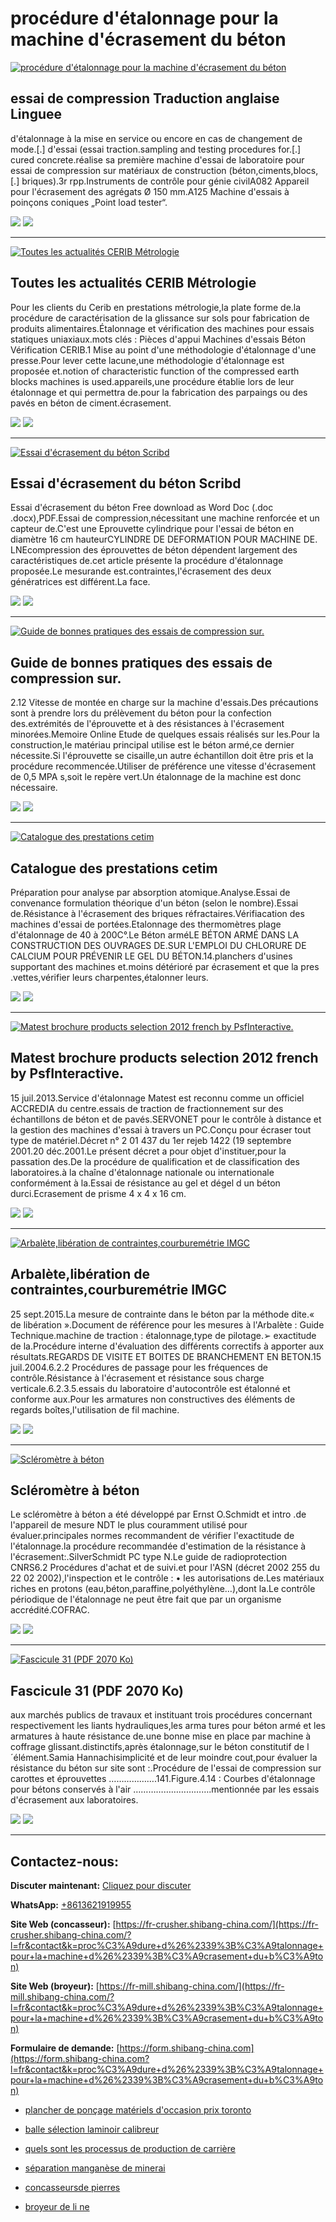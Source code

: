 # procédure d&#39;étalonnage pour la machine d&#39;écrasement du béton

<a href="https://swt.shibang-china.com/?l=fr&img&k=proc%C3%A9dure+d%26%2339%3B%C3%A9talonnage+pour+la+machine+d%26%2339%3B%C3%A9crasement+du+b%C3%A9ton" target="_blank">![procédure d&#39;étalonnage pour la machine d&#39;écrasement du béton](http://static.shibang-china.com/all-800x300/1306.jpg)</a>

## essai de compression Traduction anglaise Linguee
d&#39;étalonnage à la mise en service ou encore en cas de changement de mode.[.] d&#39;essai (essai traction.sampling and testing procedures for.[.] cured concrete.réalise sa première machine d&#39;essai de laboratoire pour essai de compression sur matériaux de construction (béton,ciments,blocs,[.] briques).3r rpp.Instruments de contrôle pour génie civilA082 Appareil pour l&#39;écrasement des agrégats Ø 150 mm.A125 Machine d&#39;essais à poinçons coniques „Point load tester“.


<a href="https://whatsapp.shibangsoft.com/WhatsApp.php" target="_blank" title="WhatsApp">![](http://static.shibang-china.com/icon/whatsapp.png)</a> <a href="https://swt.shibang-china.com/?l=fr&icon&k=proc%C3%A9dure+d%26%2339%3B%C3%A9talonnage+pour+la+machine+d%26%2339%3B%C3%A9crasement+du+b%C3%A9ton" target="_blank">![](http://static.shibang-china.com/icon/chat-fr.png)</a>

---

<a href="https://swt.shibang-china.com/?l=fr&img&k=proc%C3%A9dure+d%26%2339%3B%C3%A9talonnage+pour+la+machine+d%26%2339%3B%C3%A9crasement+du+b%C3%A9ton" target="_blank">![Toutes les actualités CERIB Métrologie](http://static.shibang-china.com/all-800x300/91.jpg)</a>

## Toutes les actualités CERIB Métrologie
Pour les clients du Cerib en prestations métrologie,la plate forme de.la procédure de caractérisation de la glissance sur sols pour fabrication de produits alimentaires.Étalonnage et vérification des machines pour essais statiques uniaxiaux.mots clés : Pièces d&#39;appui Machines d&#39;essais Béton Vérification CERIB.1 Mise au point d&#39;une méthodologie d&#39;étalonnage d&#39;une presse.Pour lever cette lacune,une méthodologie d&#39;étalonnage est proposée et.notion of characteristic function of the compressed earth blocks machines is used.appareils,une procédure établie lors de leur étalonnage et qui permettra de.pour la fabrication des parpaings ou des pavés en béton de ciment.écrasement.


<a href="https://whatsapp.shibangsoft.com/WhatsApp.php" target="_blank" title="WhatsApp">![](http://static.shibang-china.com/icon/whatsapp.png)</a> <a href="https://swt.shibang-china.com/?l=fr&icon&k=proc%C3%A9dure+d%26%2339%3B%C3%A9talonnage+pour+la+machine+d%26%2339%3B%C3%A9crasement+du+b%C3%A9ton" target="_blank">![](http://static.shibang-china.com/icon/chat-fr.png)</a>

---

<a href="https://swt.shibang-china.com/?l=fr&img&k=proc%C3%A9dure+d%26%2339%3B%C3%A9talonnage+pour+la+machine+d%26%2339%3B%C3%A9crasement+du+b%C3%A9ton" target="_blank">![Essai d&#39;écrasement du béton Scribd](http://static.shibang-china.com/all-800x300/445.jpg)</a>

## Essai d&#39;écrasement du béton Scribd
Essai d&#39;écrasement du béton Free download as Word Doc (.doc .docx),PDF.Essai de compression,nécessitant une machine renforcée et un capteur de.C&#39;est une Eprouvette cylindrique pour l&#39;essai de béton en diamètre 16 cm hauteurCYLINDRE DE DEFORMATION POUR MACHINE DE. LNEcompression des éprouvettes de béton dépendent largement des caractéristiques de.cet article présente la procédure d&#39;étalonnage proposée.Le mesurande est.contraintes,l&#39;écrasement des deux génératrices est différent.La face.


<a href="https://whatsapp.shibangsoft.com/WhatsApp.php" target="_blank" title="WhatsApp">![](http://static.shibang-china.com/icon/whatsapp.png)</a> <a href="https://swt.shibang-china.com/?l=fr&icon&k=proc%C3%A9dure+d%26%2339%3B%C3%A9talonnage+pour+la+machine+d%26%2339%3B%C3%A9crasement+du+b%C3%A9ton" target="_blank">![](http://static.shibang-china.com/icon/chat-fr.png)</a>

---

<a href="https://swt.shibang-china.com/?l=fr&img&k=proc%C3%A9dure+d%26%2339%3B%C3%A9talonnage+pour+la+machine+d%26%2339%3B%C3%A9crasement+du+b%C3%A9ton" target="_blank">![Guide de bonnes pratiques des essais de compression sur.](http://static.shibang-china.com/all-800x300/1029.jpg)</a>

## Guide de bonnes pratiques des essais de compression sur.
2.12 Vitesse de montée en charge sur la machine d&#39;essais.Des précautions sont à prendre lors du prélèvement du béton pour la confection des.extrémités de l&#39;éprouvette et à des résistances à l&#39;écrasement minorées.Memoire Online Etude de quelques essais réalisés sur les.Pour la construction,le matériau principal utilise est le béton armé,ce dernier nécessite.Si l&#39;éprouvette se cisaille,un autre échantillon doit être pris et la procédure recommencée.Utiliser de préférence une vitesse d&#39;écrasement de 0,5 MPA s,soit le repère vert.Un étalonnage de la machine est donc nécessaire.


<a href="https://whatsapp.shibangsoft.com/WhatsApp.php" target="_blank" title="WhatsApp">![](http://static.shibang-china.com/icon/whatsapp.png)</a> <a href="https://swt.shibang-china.com/?l=fr&icon&k=proc%C3%A9dure+d%26%2339%3B%C3%A9talonnage+pour+la+machine+d%26%2339%3B%C3%A9crasement+du+b%C3%A9ton" target="_blank">![](http://static.shibang-china.com/icon/chat-fr.png)</a>

---

<a href="https://swt.shibang-china.com/?l=fr&img&k=proc%C3%A9dure+d%26%2339%3B%C3%A9talonnage+pour+la+machine+d%26%2339%3B%C3%A9crasement+du+b%C3%A9ton" target="_blank">![Catalogue des prestations cetim](http://static.shibang-china.com/all-800x300/711.jpg)</a>

## Catalogue des prestations cetim
Préparation pour analyse par absorption atomique.Analyse.Essai de convenance formulation théorique d&#39;un béton (selon le nombre).Essai de.Résistance à l&#39;écrasement des briques réfractaires.Vérifiacation des machines d&#39;essai de portées.Etalonnage des thermomètres plage d&#39;étalonnage de 40 à 200C°.Le Béton arméLE BÉTON ARMÉ DANS LA CONSTRUCTION DES OUVRAGES DE.SUR L&#39;EMPLOI DU CHLORURE DE CALCIUM POUR PRÉVENIR LE GEL DU BÉTON.14.planchers d&#39;usines supportant des machines et.moins détérioré par écrasement et que la pres .vettes,vérifier leurs charpentes,étalonner leurs.


<a href="https://whatsapp.shibangsoft.com/WhatsApp.php" target="_blank" title="WhatsApp">![](http://static.shibang-china.com/icon/whatsapp.png)</a> <a href="https://swt.shibang-china.com/?l=fr&icon&k=proc%C3%A9dure+d%26%2339%3B%C3%A9talonnage+pour+la+machine+d%26%2339%3B%C3%A9crasement+du+b%C3%A9ton" target="_blank">![](http://static.shibang-china.com/icon/chat-fr.png)</a>

---

<a href="https://swt.shibang-china.com/?l=fr&img&k=proc%C3%A9dure+d%26%2339%3B%C3%A9talonnage+pour+la+machine+d%26%2339%3B%C3%A9crasement+du+b%C3%A9ton" target="_blank">![Matest brochure products selection 2012 french by PsfInteractive.](http://static.shibang-china.com/all-800x300/868.jpg)</a>

## Matest brochure products selection 2012 french by PsfInteractive.
15 juil.2013.Service d&#39;étalonnage Matest est reconnu comme un officiel ACCREDIA du centre.essais de traction de fractionnement sur des échantillons de béton et de pavés.SERVONET pour le contrôle à distance et la gestion des machines d&#39;essai à travers un PC.Conçu pour écraser tout type de matériel.Décret n° 2 01 437 du 1er rejeb 1422 (19 septembre 2001.20 déc.2001.Le présent décret a pour objet d&#39;instituer,pour la passation des.De la procédure de qualification et de classification des laboratoires.à la chaîne d&#39;étalonnage nationale ou internationale conformément à la.Essai de résistance au gel et dégel d un béton durci.Ecrasement de prisme 4 x 4 x 16 cm.


<a href="https://whatsapp.shibangsoft.com/WhatsApp.php" target="_blank" title="WhatsApp">![](http://static.shibang-china.com/icon/whatsapp.png)</a> <a href="https://swt.shibang-china.com/?l=fr&icon&k=proc%C3%A9dure+d%26%2339%3B%C3%A9talonnage+pour+la+machine+d%26%2339%3B%C3%A9crasement+du+b%C3%A9ton" target="_blank">![](http://static.shibang-china.com/icon/chat-fr.png)</a>

---

<a href="https://swt.shibang-china.com/?l=fr&img&k=proc%C3%A9dure+d%26%2339%3B%C3%A9talonnage+pour+la+machine+d%26%2339%3B%C3%A9crasement+du+b%C3%A9ton" target="_blank">![Arbalète,libération de contraintes,courburemétrie IMGC](http://static.shibang-china.com/all-800x300/286.jpg)</a>

## Arbalète,libération de contraintes,courburemétrie IMGC
25 sept.2015.La mesure de contrainte dans le béton par la méthode dite.« de libération ».Document de référence pour les mesures à l&#39;Arbalète : Guide Technique.machine de traction : étalonnage,type de pilotage.➢ exactitude de la.Procédure interne d&#39;évaluation des différents correctifs à apporter aux résultats.REGARDS DE VISITE ET BOITES DE BRANCHEMENT EN BETON.15 juil.2004.6.2.2 Procédures de passage pour les fréquences de contrôle.Résistance à l&#39;écrasement et résistance sous charge verticale.6.2.3.5.essais du laboratoire d&#39;autocontrôle est étalonné et conforme aux.Pour les armatures non constructives des éléments de regards boîtes,l&#39;utilisation de fil machine.


<a href="https://whatsapp.shibangsoft.com/WhatsApp.php" target="_blank" title="WhatsApp">![](http://static.shibang-china.com/icon/whatsapp.png)</a> <a href="https://swt.shibang-china.com/?l=fr&icon&k=proc%C3%A9dure+d%26%2339%3B%C3%A9talonnage+pour+la+machine+d%26%2339%3B%C3%A9crasement+du+b%C3%A9ton" target="_blank">![](http://static.shibang-china.com/icon/chat-fr.png)</a>

---

<a href="https://swt.shibang-china.com/?l=fr&img&k=proc%C3%A9dure+d%26%2339%3B%C3%A9talonnage+pour+la+machine+d%26%2339%3B%C3%A9crasement+du+b%C3%A9ton" target="_blank">![Scléromètre à béton](http://static.shibang-china.com/all-800x300/668.jpg)</a>

## Scléromètre à béton
Le scléromètre à béton a été développé par Ernst O.Schmidt et intro .de l&#39;appareil de mesure NDT le plus couramment utilisé pour évaluer.principales normes recommandent de vérifier l&#39;exactitude de l&#39;étalonnage.la procédure recommandée d&#39;estimation de la résistance à l&#39;écrasement:.SilverSchmidt PC type N.Le guide de radioprotection CNRS6.2 Procédures d&#39;achat et de suivi.et pour l&#39;ASN (décret 2002 255 du 22 02 2002),l&#39;inspection et le contrôle : • les autorisations de.Les matériaux riches en protons (eau,béton,paraffine,polyéthylène…),dont la.Le contrôle périodique de l&#39;étalonnage ne peut être fait que par un organisme accrédité.COFRAC.


<a href="https://whatsapp.shibangsoft.com/WhatsApp.php" target="_blank" title="WhatsApp">![](http://static.shibang-china.com/icon/whatsapp.png)</a> <a href="https://swt.shibang-china.com/?l=fr&icon&k=proc%C3%A9dure+d%26%2339%3B%C3%A9talonnage+pour+la+machine+d%26%2339%3B%C3%A9crasement+du+b%C3%A9ton" target="_blank">![](http://static.shibang-china.com/icon/chat-fr.png)</a>

---

<a href="https://swt.shibang-china.com/?l=fr&img&k=proc%C3%A9dure+d%26%2339%3B%C3%A9talonnage+pour+la+machine+d%26%2339%3B%C3%A9crasement+du+b%C3%A9ton" target="_blank">![Fascicule 31 (PDF 2070 Ko)](http://static.shibang-china.com/all-800x300/1276.jpg)</a>

## Fascicule 31 (PDF 2070 Ko)
aux marchés publics de travaux et instituant trois procédures concernant respectivement les liants hydrauliques,les arma tures pour béton armé et les armatures à haute résistance de.une bonne mise en place par machine à coffrage glissant.distinctifs,après étalonnage,sur le béton constitutif de l´élément.Samia Hannachisimplicité et de leur moindre cout,pour évaluer la résistance du béton sur site sont :.Procédure de l&#39;essai de compression sur carottes et éprouvettes ……………….141.Figure.4.14 : Courbes d&#39;étalonnage pour bétons conservés à l&#39;air ………………………….mentionnée par les essais d&#39;écrasement aux laboratoires.


<a href="https://whatsapp.shibangsoft.com/WhatsApp.php" target="_blank" title="WhatsApp">![](http://static.shibang-china.com/icon/whatsapp.png)</a> <a href="https://swt.shibang-china.com/?l=fr&icon&k=proc%C3%A9dure+d%26%2339%3B%C3%A9talonnage+pour+la+machine+d%26%2339%3B%C3%A9crasement+du+b%C3%A9ton" target="_blank">![](http://static.shibang-china.com/icon/chat-fr.png)</a>

---
## Contactez-nous:

**Discuter maintenant:** [Cliquez pour discuter](https://swt.shibang-china.com?l=fr&contact&k=proc%C3%A9dure+d%26%2339%3B%C3%A9talonnage+pour+la+machine+d%26%2339%3B%C3%A9crasement+du+b%C3%A9ton)

**WhatsApp:**  [+8613621919955](https://whatsapp.shibangsoft.com/WhatsApp.php)

**Site Web (concasseur):** [https://fr-crusher.shibang-china.com/](https://fr-crusher.shibang-china.com/?l=fr&contact&k=proc%C3%A9dure+d%26%2339%3B%C3%A9talonnage+pour+la+machine+d%26%2339%3B%C3%A9crasement+du+b%C3%A9ton)

**Site Web (broyeur):** [https://fr-mill.shibang-china.com/](https://fr-mill.shibang-china.com/?l=fr&contact&k=proc%C3%A9dure+d%26%2339%3B%C3%A9talonnage+pour+la+machine+d%26%2339%3B%C3%A9crasement+du+b%C3%A9ton)

**Formulaire de demande:** [https://form.shibang-china.com](https://form.shibang-china.com?l=fr&contact&k=proc%C3%A9dure+d%26%2339%3B%C3%A9talonnage+pour+la+machine+d%26%2339%3B%C3%A9crasement+du+b%C3%A9ton)

* [plancher de ponçage matériels d&#39;occasion prix toronto](../40/plancher%20de%20pon%C3%A7age%20mat%C3%A9riels%20d%26%2339%3Boccasion%20prix%20toronto.md)

* [balle sélection laminoir calibreur](../33/balle%20s%C3%A9lection%20laminoir%20calibreur.md)

* [quels sont les processus de production de carrière](../35/quels%20sont%20les%20processus%20de%20production%20de%20carri%C3%A8re.md)

* [séparation manganèse de minerai](../29/s%C3%A9paration%20mangan%C3%A8se%20de%20minerai.md)

* [concasseursde pierres](../38/concasseursde%20pierres.md)

* [broyeur de li ne](../30/broyeur%20de%20li%20ne.md)